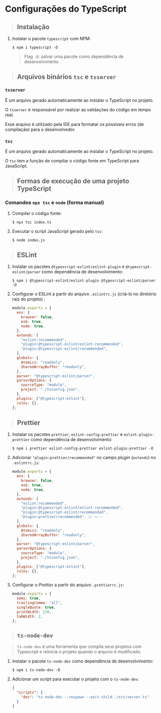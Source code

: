 # Configurações do TypeScript

> ## **Instalação**

1. Instalar o pacote `typescript` com NPM:

   ```shell
   $ npm i typescript -D
   ```

   > Flag `-D`: salvar uma pacote como dependência de desenvolvimento

> ## **Arquivos binários `tsc` e `tsserver`**

### **`tsserver`**

É um arquivo gerado automaticamente ao instalar o TypeScript no projeto.

O `tsserver` é responsável por realizar as validações do código em tempo real.

Esse arquivo é utilizado pela IDE para formatar os possíveis erros (de compilação) para o desenvolvedor.

### **`tsc`**

É um arquivo gerado automaticamente ao instalar o TypeScript no projeto.

O `tsc` tem a função de compilar o código fonte em TypeScript para JavaScript.

> ## **Formas de execução de uma projeto TypeScript**

### **Comandos `npx tsc` e `node` (forma manual)**

1. Compilar o código fonte:

   ```shell
   $ npx tsc index.ts
   ```

2. Executar o script JavaScript gerado pelo `tsc`:

   ```shell
   $ node index.js
   ```

> ## **ESLint**

1. Instalar os pacotes `@typescript-eslint/eslint-plugin` e `@typescript-eslint/parser` como dependência de desenvolvimento:

   ```shell
   $ npm i @typescript-eslint/eslint-plugin @typescript-eslint/parser -D
   ```

2. Configurar o ESLint a partir do arquivo `.eslintrc.js` (criá-lo no diretório raiz do projeto) :

   ```js
   module.exports = {
     env: {
       browser: false,
       es6: true,
       node: true,
     },
     extends: [
       "eslint:recommended",
       "plugin:@typescript-eslint/eslint-recommended",
       "plugin:@typescript-eslint/recommended",
     ],
     globals: {
       Atomics: "readonly",
       SharedArrayBuffer: "readonly",
     },
     parser: "@typescript-eslint/parser",
     parserOptions: {
       sourceType: "module",
       project: "./tsconfig.json",
     },
     plugins: ["@typescript-eslint"],
     rules: {},
   };
   ```

> ## **Prettier**

1. Instalar os pacotes `prettier`, `eslint-config-prettier` e `eslint-plugin-prettier` como dependência de desenvolvimento:

   ```shell
   $ npm i prettier eslint-config-prettier eslint-plugin-prettier -D
   ```

2. Adicionar `"plugin:prettier/recommended"` no campo _plugin_ (`extends`) no `.eslintrc.js`:

   ```js
   module.exports = {
     env: {
       browser: false,
       es6: true,
       node: true,
     },
     extends: [
       "eslint:recommended",
       "plugin:@typescript-eslint/eslint-recommended",
       "plugin:@typescript-eslint/recommended",
       "plugin:prettier/recommended", // <---
     ],
     globals: {
       Atomics: "readonly",
       SharedArrayBuffer: "readonly",
     },
     parser: "@typescript-eslint/parser",
     parserOptions: {
       sourceType: "module",
       project: "./tsconfig.json",
     },
     plugins: ["@typescript-eslint"],
     rules: {},
   };
   ```

3. Configurar o _Prettier_ a partir do arquivo `.prettierrc.js`:

   ```js
   module.exports = {
     semi: true,
     trailingComma: "all",
     singleQuote: true,
     printWidth: 120,
     tabWidth: 2,
   };
   ```

> ## **`ts-node-dev`**

> `ts-node-dev` é uma ferramenta que compila seus projetos com Typescript e reinicia o projeto quando o arquivo é modificado.

1. Instalar o pacote `ts-node-dev` como dependência de desenvolvimento:

   ```shell
   $ npm i ts-node-dev -D
   ```

2. Adicionar um _script_ para executar o projeto com o `ts-node-dev`:

   ```json
   {
     "scripts": {
       "dev": "ts-node-dev --respawn --exit-child ./src/server.ts"
     }
   }
   ```
